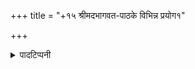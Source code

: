 +++
title = "+१५ श्रीमदभागवत-पाठके विभिन्न प्रयोग१"

+++


<details><summary>पादटिप्पनी</summary>

१- (भागवतांकमें प्रकाशित ‘श्रीमद‍्भागवतकी अनुष्ठान-विधि’ शीर्षक दो लेखोंके आधारपर।)
</details>
